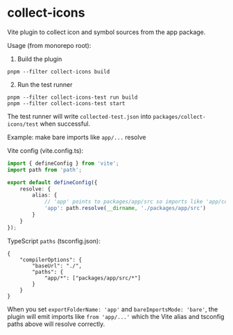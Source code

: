 # collect-icons

Vite plugin to collect icon and symbol sources from the app package.

Usage (from monorepo root):

1. Build the plugin

```
pnpm --filter collect-icons build
```

2. Run the test runner

```
pnpm --filter collect-icons-test run build
pnpm --filter collect-icons-test start
```

The test runner will write `collected-test.json` into `packages/collect-icons/test` when successful.

Example: make bare imports like `app/...` resolve

Vite config (vite.config.ts):

```ts
import { defineConfig } from 'vite';
import path from 'path';

export default defineConfig({
	resolve: {
		alias: {
			// 'app' points to packages/app/src so imports like 'app/components/..' work
			'app': path.resolve(__dirname, './packages/app/src')
		}
	}
});
```

TypeScript `paths` (tsconfig.json):

```jsonc
{
	"compilerOptions": {
		"baseUrl": "./",
		"paths": {
			"app/*": ["packages/app/src/*"]
		}
	}
}
```

When you set `exportFolderName: 'app'` and `bareImportsMode: 'bare'`, the plugin will emit imports like `from 'app/...'` which the Vite alias and tsconfig paths above will resolve correctly.
